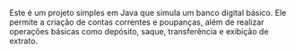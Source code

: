 Este é um projeto simples em Java que simula um banco digital básico. Ele permite a criação de contas correntes e poupanças, além de realizar operações básicas como depósito, saque, transferência e exibição de extrato.